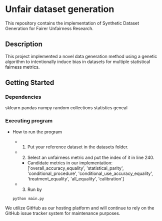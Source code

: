 # Unfair dataset generation

This repository contains the implementation of Synthetic Dataset Generation for Fairer Unfairness Research.


## Description
This project implemented a novel data generation method using a genetic algorithm to intentionally induce bias in datasets for multiple statistical fairness metrics.

## Getting Started

### Dependencies
sklearn
pandas
numpy
random
collections
statistics
geneal

### Executing program

* How to run the program

   * 1. Put your reference dataset in the datasets folder.
   * 2. Select an unfairness metric and put the index of it in line 240.
      * Candidate metrics in our implementation: ['overall_accuracy_equality', 'statistical_parity', 'conditional_procedure', 'conditional_use_accuracy_equality', 'treatment_equality', 'all_equality', 'calibration']
   * 3. Run by
   ```
   python main.py
   ```




We utilize GitHub as our hosting platform and will continue to rely on the GitHub issue tracker system for maintenance purposes.
